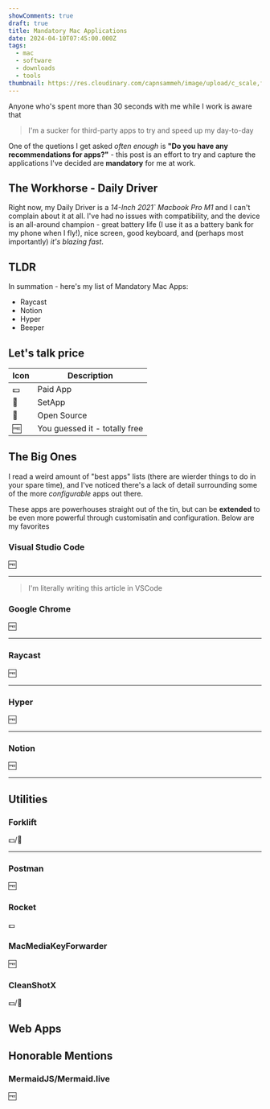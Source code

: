 ```yaml
---
showComments: true
draft: true
title: Mandatory Mac Applications
date: 2024-04-10T07:45:00.000Z
tags:
  - mac
  - software
  - downloads
  - tools
thumbnail: https://res.cloudinary.com/capnsammeh/image/upload/c_scale,f_auto,q_auto,w_400/v1673863346/christopher-gower-m_HRfLhgABo-unsplash_xkvruw.jpg
---
```

Anyone who's spent more than 30 seconds with me while I work is aware that

> I'm a sucker for third-party apps to try and speed up my day-to-day

One of the quetions I get asked *often enough* is **"Do you have any recommendations for apps?"** - this post is an effort to try and capture the applications I've decided are **mandatory** for me at work. 

## The Workhorse - Daily Driver
Right now, my Daily Driver is a *14-Inch 2021` Macbook Pro M1* and I can't complain about it at all. I've had no issues with compatibility, and the device is an all-around champion - great battery life (I use it as a battery bank for my phone when I fly!), nice screen, good keyboard, and (perhaps most importantly) *it's blazing fast*. 

## TLDR
In summation - here's my list of Mandatory Mac Apps:
* Raycast
* Notion
* Hyper
* Beeper

## Let's talk price

| Icon | Description |
|---|---|
| 💵 | Paid App |
| 🏪 | SetApp |
| 🐧 | Open Source |
| 🆓 | You guessed it - totally free|

## The Big Ones
I read a weird amount of "best apps" lists (there are wierder things to do in your spare time), and I've noticed there's a lack of detail surrounding some of the more *configurable* apps out there. 

These apps are powerhouses straight out of the tin, but can be **extended** to be even more powerful through customisatin and configuration. Below are my favorites

### Visual Studio Code
🆓

---
> I'm literally writing this article in VSCode

### Google Chrome
🆓

---

### Raycast
🆓

---


### Hyper
🆓

---

### Notion
🆓

---

## Utilities
### Forklift
💵/🏪

---

### Postman
🆓

### Rocket
💵

### MacMediaKeyForwarder
🆓 

### CleanShotX
💵/🏪 


## Web Apps

## Honorable Mentions
### MermaidJS/Mermaid.live
🆓

